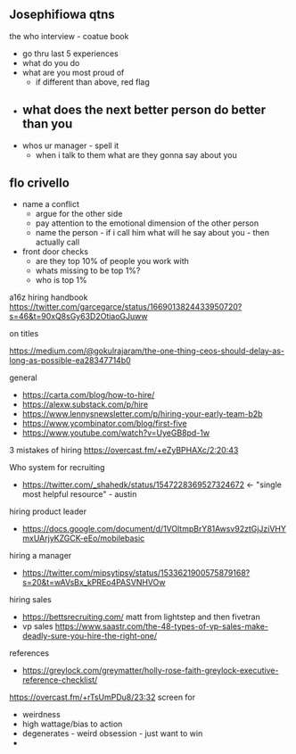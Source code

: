 ## Josephifiowa qtns

the who interview - coatue book

- go thru last 5 experiences
- what do you do
- what are you most proud of
	- if different than above, red flag
- what does the next better person do better than you
	- 
- whos ur manager - spell it
	- when i talk to them what are they gonna say about you

## flo crivello

- name a conflict
	- argue for the other side
	- pay attention to the emotional dimension of the other person
	- name the person - if i call him what will he say about you - then actually call
- front door checks
	- are they top 10% of people you work with
	- whats missing  to be top 1%?
	- who is top 1%


a16z hiring handbook https://twitter.com/garcegarce/status/1669013824433950720?s=46&t=90xQ8sGy63D2OtiaoGJuww

on titles

https://medium.com/@gokulrajaram/the-one-thing-ceos-should-delay-as-long-as-possible-ea28347714b0

general
- https://carta.com/blog/how-to-hire/
- https://alexw.substack.com/p/hire
- https://www.lennysnewsletter.com/p/hiring-your-early-team-b2b
- https://www.ycombinator.com/blog/first-five
- https://www.youtube.com/watch?v=UyeGB8pd-1w


3 mistakes of hiring https://overcast.fm/+eZyBPHAXc/2:20:43

Who system for recruiting 
- https://twitter.com/_shahedk/status/1547228369527324672 <- "single most helpful resource" - austin

hiring product leader
- https://docs.google.com/document/d/1VOltmpBrY81Awsv92ztGjJziVHYmxUArjyKZGCK-eEo/mobilebasic


hiring a manager
- https://twitter.com/mipsytipsy/status/1533621900575879168?s=20&t=wAVsBx_kPREo4PASVNHVOw


hiring sales
- https://bettsrecruiting.com/ matt from lightstep and then fivetran
- vp sales https://www.saastr.com/the-48-types-of-vp-sales-make-deadly-sure-you-hire-the-right-one/


references 
- https://greylock.com/greymatter/holly-rose-faith-greylock-executive-reference-checklist/



https://overcast.fm/+rTsUmPDu8/23:32
screen for
- weirdness
- high wattage/bias to action
- degenerates - weird obsession - just want to win
- 
